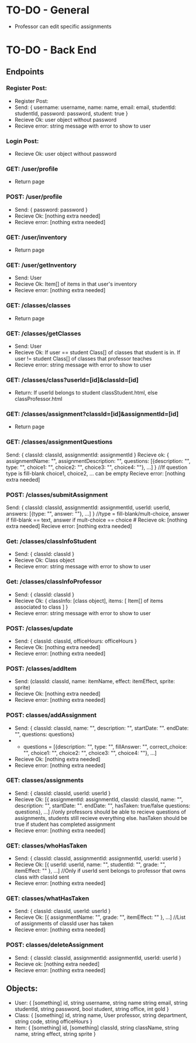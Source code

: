 # TO-DO - General
* Professor can edit specific assignments

# TO-DO - Back End
## Endpoints
### Register Post:
* Register Post:
* Send: { username: username, name: name, email: email, studentId: studentId, password: password, student: true }
* Recieve Ok: user object without password
* Recieve error: string message with error to show to user

### Login Post:
* Recieve Ok: user object without password

### GET: /user/profile
* Return page

### POST: /user/profile
* Send: { password: password }
* Recieve Ok: [nothing extra needed]
* Recieve error: [nothing extra needed]

### GET: /user/inventory
* Return page

### GET: /user/getInventory
* Send: User
* Recieve Ok: Item[] of items in that user's inventory
* Recieve error: [nothing extra needed]

### GET: /classes/classes
* Return page

### GET: /classes/getClasses
* Send: User
* Recieve Ok: If user == student Class[] of classes that student is in. If user != student Class[] of classes that professor teaches
* Recieve error: string message with error to show to user

### GET: /classes/class?userId=[id]&classId=[id]
* Return: If userId belongs to student classStudent.html, else classProfessor.html

### GET: /classes/assignment?classId=[id]&assignmentId=[id]
* Return page

### GET: /classes/assignmentQuestions
Send: { classId: classId, assignmentId: assignmentId }
Recieve ok: { assignmentName: "", assignmentDescription: "", questions: [{description: "", type: "", choice1: "", choice2: "", choice3: "", choice4: ""}, ...] } //If question type is fill-blank choice1, choice2, ... can be empty
Recieve error: [nothing extra needed]

### POST: /classes/submitAssignment
Send: { classId: classId, assignmentId: assignmentId, userId: userId, answers: [{type: "", answer: ""}, ...] } //type = fill-blank/mult-choice, answer if fill-blank == text, answer if mult-choice == choice #
Recieve ok: [nothing extra needed]
Recieve error: [nothing extra needed]

### Get: /classes/classInfoStudent
* Send: { classId: classId }
* Recieve Ok: Class object
* Recieve error: string message with error to show to user

### Get: /classes/classInfoProfessor
* Send: { classId: classId }
* Recieve Ok: { classInfo: [class object], items: [ Item[] of items associated to class ] }
* Recieve error: string message with error to show to user

### POST: /classes/update
* Send: { classId: classId, officeHours: officeHours }
* Recieve Ok: [nothing extra needed]
* Recieve error: [nothing extra needed]

### POST: /classes/addItem
* Send: (classId: classId, name: itemName, effect: itemEffect, sprite: sprite)
* Recieve Ok: [nothing extra needed]
* Recieve error: [nothing extra needed]

### POST: classes/addAssignment
* Send: { classId: classId, name: "", description: "", startDate: "". endDate: "", questions: questions}
* * questions = [{description: "", type: "", fillAnswer: "", correct_choice: "", choice1: "", choice2: "", choice3: "", choice4: ""}, ...]
* Recieve Ok: [nothing extra needed]
* Recieve error: [nothing extra needed]

### GET: classes/assignments
* Send: { classId: classId, userId: userId } 
* Recieve Ok: [{ assignmentId: assignmentId, classId: classId, name: "", description: "", startDate: "". endDate: "", hasTaken: true/false questions: questions}, ...] //only professors should be able to recieve questions of assignments, students still recieve everything else. hasTaken should be true if student has completed assignment
* Recieve error: [nothing extra needed]

### GET: classes/whoHasTaken
* Send: { classId: classId, assignmentId: assignmentId, userId: userId }
* Recieve Ok: [{ userId: userId, name: "", studentId: "", grade: "", itemEffect: "" }, ...] //Only if userId sent belongs to professor that owns class with classId sent
* Recieve error: [nothing extra needed]

### GET: classes/whatHasTaken
* Send: { classId: classId, userId: userId }
* Recieve Ok: [{ assignmentName: "", grade: "", itemEffect: "" }, ...] //List of assignments of classId user has taken
* Recieve error: [nothing extra needed]

### POST: classes/deleteAssignment
* Send: { classId: classId, assignmentId: assignmentId, userId: userId }
* Recieve ok: [nothing extra needed]
* Recieve error: [nothing extra needed]

## Objects:
* User: { [something] id, string username, string name string email, string studentId, string password, bool student, string office, int gold }
* Class: { [something] id, string name, User professor, string department, string code, string officeHours }
* Item: { [something] id, [something] classId, string className, string name, string effect, string sprite }